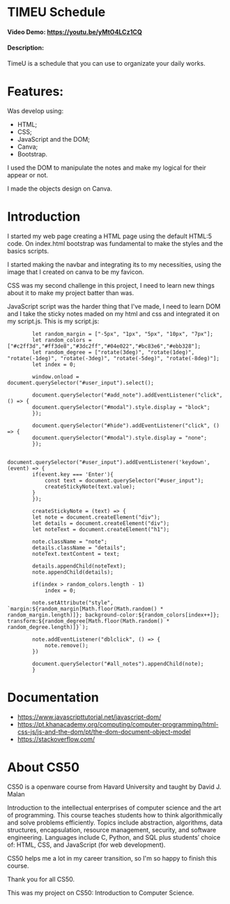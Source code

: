# TIMEU Schedule
#### Video Demo:  https://youtu.be/yMtO4LCz1CQ
#### Description:

TimeU is a schedule that you can use to organizate your daily works.

# Features:
Was develop using:
 - HTML;
 - CSS;
 - JavaScript and the DOM;
 - Canva;
 - Bootstrap.

I used the DOM to manipulate the notes and make my logical for their appear or not.

I made the objects design on Canva.

# Introduction
I started my web page creating a HTML page using the default HTML:5 code.
On index.html bootstrap was fundamental to make the styles and the basics scripts.

I started making the navbar and integrating its to my necessities, using the image that I created on canva
to be my favicon.

CSS was my second challenge in this project, I need to learn new things about it to make my project batter than was.

JavaScript script was the harder thing that I've made, I need to learn DOM and I take the sticky notes maded on my html and css and integrated it on my script.js. This is my script.js:

            let random_margin = ["-5px", "1px", "5px", "10px", "7px"];
            let random_colors = ["#c2ff3d","#ff3de8","#3dc2ff","#04e022","#bc83e6","#ebb328"];
            let random_degree = ["rotate(3deg)", "rotate(1deg)", "rotate(-1deg)", "rotate(-3deg)", "rotate(-5deg)", "rotate(-8deg)"];
            let index = 0;

            window.onload = document.querySelector("#user_input").select();

            document.querySelector("#add_note").addEventListener("click", () => {
            document.querySelector("#modal").style.display = "block";
            });

            document.querySelector("#hide").addEventListener("click", () => {
            document.querySelector("#modal").style.display = "none";
            });

            document.querySelector("#user_input").addEventListener('keydown', (event) => {
            if(event.key === 'Enter'){
                const text = document.querySelector("#user_input");
                createStickyNote(text.value);
            }
            });

            createStickyNote = (text) => {
            let note = document.createElement("div");
            let details = document.createElement("div");
            let noteText = document.createElement("h1");

            note.className = "note";
            details.className = "details";
            noteText.textContent = text;

            details.appendChild(noteText);
            note.appendChild(details);

            if(index > random_colors.length - 1)
                index = 0;

            note.setAttribute("style", `margin:${random_margin[Math.floor(Math.random() * random_margin.length)]}; background-color:${random_colors[index++]}; transform:${random_degree[Math.floor(Math.random() * random_degree.length)]}`);

            note.addEventListener("dblclick", () => {
                note.remove();
            })

            document.querySelector("#all_notes").appendChild(note);
            }

# Documentation
 - https://www.javascripttutorial.net/javascript-dom/
 - https://pt.khanacademy.org/computing/computer-programming/html-css-js/js-and-the-dom/pt/the-dom-document-object-model
 - https://stackoverflow.com/

# About CS50
CS50 is a openware course from Havard University and taught by David J. Malan

Introduction to the intellectual enterprises of computer science and the art of programming. This course teaches students
how to think algorithmically and solve problems efficiently. Topics include abstraction, algorithms, data structures,
encapsulation, resource management, security, and software engineering. Languages include C, Python, and SQL plus
students’ choice of: HTML, CSS, and JavaScript (for web development).

CS50 helps me a lot in my career transition, so I'm so happy to finish this course.

Thank you for all CS50.

This was my project on CS50: Introduction to Computer Science.